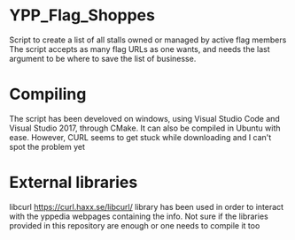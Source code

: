 # YPP_Flag_Shoppes
Script to create a list of all stalls owned or managed by active flag members
The script accepts as many flag URLs as one wants, and needs the last argument to be where to save the list of businesse.

# Compiling
The script has been develoved on windows, using Visual Studio Code and Visual Studio 2017, through CMake.
It can also be compiled in Ubuntu with ease. However, CURL seems to get stuck while downloading and I can't spot the problem yet

# External libraries
libcurl https://curl.haxx.se/libcurl/ library has been used in order to interact with the yppedia webpages containing the info. 
Not sure if the libraries provided in this repository are enough or one needs to compile it too
